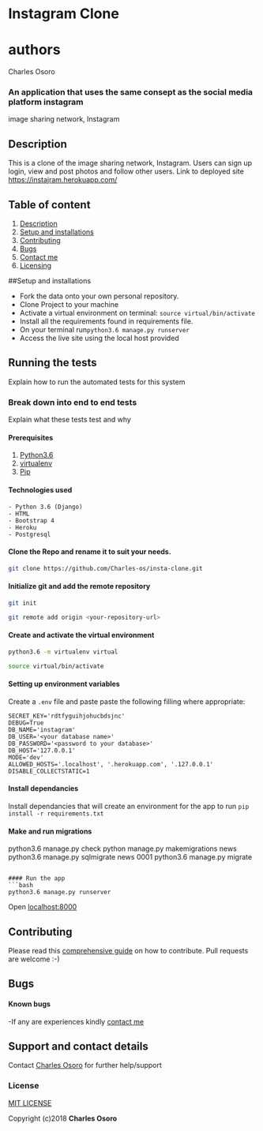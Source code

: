# Instagram Clone

# authors
Charles Osoro

### An application that uses the same consept as the social media platform instagram 
image sharing network, 
Instagram

## Description
This is a clone of the image sharing network, Instagram. Users can sign up login, view and post photos and follow other users.
Link to deployed site https://instajram.herokuapp.com/


## Table of content
1. [Description](#description)
2. [Setup and installations](#setup-and-installations)
3. [Contributing](#contributing)
4. [Bugs](#bugs)
5. [Contact me ](#support-and-contact-details)
6. [Licensing](#license)


##Setup and installations
* Fork the data onto your own personal repository.
* Clone Project to your machine
* Activate a virtual environment on terminal: `source virtual/bin/activate`
* Install all the requirements found in requirements file.
* On your terminal run`python3.6 manage.py runserver`
* Access the live site using the local host provided


## Running the tests

Explain how to run the automated tests for this system

### Break down into end to end tests

Explain what these tests test and why




#### Prerequisites
1. [Python3.6](https://www.python.org/downloads/)
2. [virtualenv](https://virtualenv.pypa.io/en/stable/installation/)
3. [Pip](https://pip.pypa.io/en/stable/installing/)

#### Technologies used
    - Python 3.6 (Django)
    - HTML
    - Bootstrap 4
    - Heroku
    - Postgresql
  

#### Clone the Repo and rename it to suit your needs.
```bash
git clone https://github.com/Charles-os/insta-clone.git
```
#### Initialize git and add the remote repository
```bash
git init
```
```bash
git remote add origin <your-repository-url>
```

#### Create and activate the virtual environment
```bash
python3.6 -m virtualenv virtual
```

```bash
source virtual/bin/activate
```

#### Setting up environment variables
Create a `.env` file and paste paste the following filling where appropriate:
```
SECRET_KEY='rdtfyguihjohucbdsjnc'
DEBUG=True
DB_NAME='instagram'
DB_USER='<your database name>'
DB_PASSWORD='<password to your database>'
DB_HOST='127.0.0.1'
MODE='dev'
ALLOWED_HOSTS='.localhost', '.herokuapp.com', '.127.0.0.1'
DISABLE_COLLECTSTATIC=1
```

#### Install dependancies
Install dependancies that will create an environment for the app to run
`pip install -r requirements.txt`

#### Make and run migrations

python3.6 manage.py check
python manage.py makemigrations news
python3.6 manage.py sqlmigrate news 0001
python3.6 manage.py migrate
```

#### Run the app
```bash
python3.6 manage.py runserver
```
Open [localhost:8000](http://127.0.0.1:8000/)


## Contributing
Please read this [comprehensive guide](https://opensource.guide/how-to-contribute/) on how to contribute. Pull requests are welcome :-)

## Bugs
#### Known bugs
 
 -If any are experiences kindly [contact me](https://chaloo56@gmail.com)



## Support and contact details
Contact [Charles Osoro](https://chaloo56@gmail.com) for further help/support

### License

[MIT LICENSE](LICENCE)

Copyright (c)2018 **Charles Osoro**
